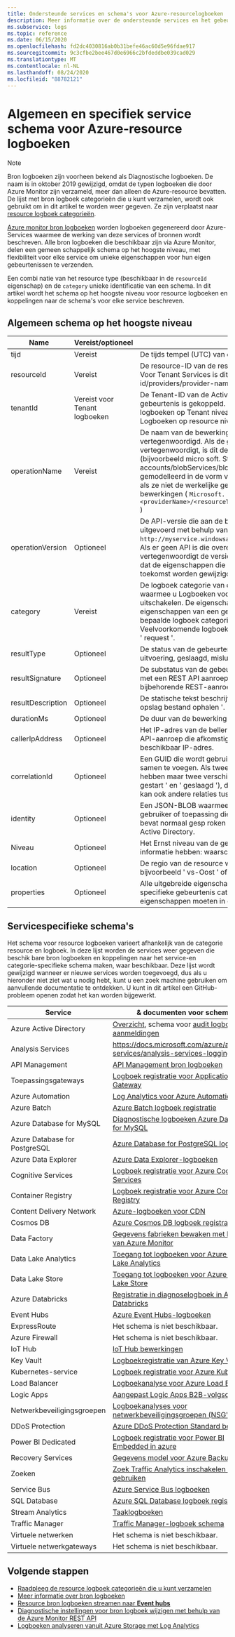 ```yaml
---
title: Ondersteunde services en schema's voor Azure-resourcelogboeken
description: Meer informatie over de ondersteunde services en het gebeurtenis schema voor Azure-resource Logboeken.
ms.subservice: logs
ms.topic: reference
ms.date: 06/15/2020
ms.openlocfilehash: fd2dc4030816ab0b31befe46ac60d5e96fdae917
ms.sourcegitcommit: 9c3cfbe2bee467d0e6966c2bfdeddbe039cad029
ms.translationtype: MT
ms.contentlocale: nl-NL
ms.lasthandoff: 08/24/2020
ms.locfileid: "88782121"
---
```

# <a name="common-and-service-specific-schema-for-azure-resource-logs"></a>Algemeen en specifiek service schema voor Azure-resource logboeken

> [!NOTE]
> Bron logboeken zijn voorheen bekend als Diagnostische logboeken. De naam is in oktober 2019 gewijzigd, omdat de typen logboeken die door Azure Monitor zijn verzameld, meer dan alleen de Azure-resource bevatten. De lijst met bron logboek categorieën die u kunt verzamelen, wordt ook gebruikt om in dit artikel te worden weer gegeven. Ze zijn verplaatst naar [resource logboek categorieën](resource-logs-categories.md). 

[Azure monitor bron logboeken](./platform-logs-overview.md) worden logboeken gegenereerd door Azure-Services waarmee de werking van deze services of bronnen wordt beschreven. Alle bron logboeken die beschikbaar zijn via Azure Monitor, delen een gemeen schappelijk schema op het hoogste niveau, met flexibiliteit voor elke service om unieke eigenschappen voor hun eigen gebeurtenissen te verzenden.

Een combi natie van het resource type (beschikbaar in de `resourceId` eigenschap) en de `category` unieke identificatie van een schema. In dit artikel wordt het schema op het hoogste niveau voor resource logboeken en koppelingen naar de schema's voor elke service beschreven.


## <a name="top-level-common-schema"></a>Algemeen schema op het hoogste niveau

| Name | Vereist/optioneel | Beschrijving |
|---|---|---|
| tijd | Vereist | De tijds tempel (UTC) van de gebeurtenis. |
| resourceId | Vereist | De resource-ID van de resource die de gebeurtenis heeft verzonden. Voor Tenant Services is dit de vorm/tenants/Tenant-id/providers/provider-name. |
| tenantId | Vereist voor Tenant logboeken | De Tenant-ID van de Active Directory-Tenant waaraan deze gebeurtenis is gekoppeld. Deze eigenschap wordt alleen gebruikt voor logboeken op Tenant niveau, maar wordt niet weer gegeven in Logboeken op resource niveau. |
| operationName | Vereist | De naam van de bewerking die door deze gebeurtenis wordt vertegenwoordigd. Als de gebeurtenis een RBAC-bewerking vertegenwoordigt, is dit de naam van de RBAC-bewerking (bijvoorbeeld micro soft. Storage/Storage accounts/blobServices/blobs/Read). Normaal gesp roken gemodelleerd in de vorm van een resource manager-bewerking, zelfs als ze niet de werkelijke gedocumenteerde Resource Manager-bewerkingen ( `Microsoft.<providerName>/<resourceType>/<subtype>/<Write/Read/Delete/Action>` ) |
| operationVersion | Optioneel | De API-versie die aan de bewerking is gekoppeld als de bewerking is uitgevoerd met behulp van een API (bijvoorbeeld `http://myservice.windowsazure.net/object?api-version=2016-06-01` ). Als er geen API is die overeenkomt met deze bewerking, vertegenwoordigt de versie de versie van die bewerking in het geval dat de eigenschappen die aan de bewerking zijn gekoppeld in de toekomst worden gewijzigd. |
| category | Vereist | De logboek categorie van de gebeurtenis. Categorie is de granulariteit waarmee u Logboeken voor een bepaalde resource kunt in-of uitschakelen. De eigenschappen die worden weer gegeven in de BLOB eigenschappen van een gebeurtenis zijn hetzelfde binnen een bepaalde logboek categorie en hetzelfde resource type. Veelvoorkomende logboek categorieën zijn ' Auditing ' ' Execution ' en ' request '. |
| resultType | Optioneel | De status van de gebeurtenis. Typische waarden zijn gestart, in uitvoering, geslaagd, mislukt, actief en opgelost. |
| resultSignature | Optioneel | De substatus van de gebeurtenis. Als deze bewerking overeenkomt met een REST API aanroep, is dit veld de HTTP-status code van de bijbehorende REST-aanroep. |
| resultDescription | Optioneel | De statische tekst beschrijving van deze bewerking, bijvoorbeeld ' opslag bestand ophalen '. |
| durationMs | Optioneel | De duur van de bewerking in milliseconden. |
| callerIpAddress | Optioneel | Het IP-adres van de beller, als de bewerking overeenkomt met een API-aanroep die afkomstig zou zijn van een entiteit met een openbaar beschikbaar IP-adres. |
| correlationId | Optioneel | Een GUID die wordt gebruikt om een set gerelateerde gebeurtenissen samen te voegen. Als twee gebeurtenissen dezelfde operationname hebben maar twee verschillende statussen hebben (bijvoorbeeld ' gestart ' en ' geslaagd '), delen ze meestal dezelfde correlatie-ID. Dit kan ook andere relaties tussen gebeurtenissen vertegenwoordigen. |
| identity | Optioneel | Een JSON-BLOB waarmee de identiteit wordt beschreven van de gebruiker of toepassing die de bewerking heeft uitgevoerd. Dit veld bevat normaal gesp roken de autorisatie en claims/JWT-token van Active Directory. |
| Niveau | Optioneel | Het Ernst niveau van de gebeurtenis. Moet een van de volgende informatie hebben: waarschuwing, fout of kritiek. |
| location | Optioneel | De regio van de resource waarmee de gebeurtenis wordt verzonden, bijvoorbeeld ' vs-Oost ' of ' Frankrijk-zuid ' |
| properties | Optioneel | Alle uitgebreide eigenschappen die betrekking hebben op deze specifieke gebeurtenis categorie. Alle aangepaste/unieke eigenschappen moeten in dit deel B van het schema worden geplaatst. |

## <a name="service-specific-schemas"></a>Servicespecifieke schema's

Het schema voor resource logboeken varieert afhankelijk van de categorie resource en logboek. In deze lijst worden de services weer gegeven die beschik bare bron logboeken en koppelingen naar het service-en categorie-specifieke schema maken, waar beschikbaar. Deze lijst wordt gewijzigd wanneer er nieuwe services worden toegevoegd, dus als u hieronder niet ziet wat u nodig hebt, kunt u een zoek machine gebruiken om aanvullende documentatie te ontdekken. U kunt in dit artikel een GitHub-probleem openen zodat het kan worden bijgewerkt.

| Service | & documenten voor schema |
| --- | --- |
| Azure Active Directory | [Overzicht](../../active-directory/reports-monitoring/concept-activity-logs-azure-monitor.md), schema voor [audit logboeken](../../active-directory/reports-monitoring/reference-azure-monitor-audit-log-schema.md) en [aanmeldingen](../../active-directory/reports-monitoring/reference-azure-monitor-sign-ins-log-schema.md) |
| Analysis Services | https://docs.microsoft.com/azure/analysis-services/analysis-services-logging |
| API Management | [API Management bron logboeken](../../api-management/api-management-howto-use-azure-monitor.md#resource-logs) |
| Toepassingsgateways |[Logboek registratie voor Application Gateway](../../application-gateway/application-gateway-diagnostics.md) |
| Azure Automation |[Log Analytics voor Azure Automation](../../automation/automation-manage-send-joblogs-log-analytics.md) |
| Azure Batch |[Azure Batch logboek registratie](../../batch/batch-diagnostics.md) |
| Azure Database for MySQL | [Diagnostische logboeken Azure Database for MySQL](../../mysql/concepts-server-logs.md#diagnostic-logs) |
| Azure Database for PostgreSQL | [Azure Database for PostgreSQL logboeken](../../postgresql/concepts-server-logs.md#resource-logs) |
| Azure Data Explorer | [Azure Data Explorer-logboeken](/azure/data-explorer/using-diagnostic-logs) |
| Cognitive Services | [Logboek registratie voor Azure Cognitive Services](../../cognitive-services/diagnostic-logging.md) |
| Container Registry | [Logboek registratie voor Azure Container Registry](../../container-registry/container-registry-diagnostics-audit-logs.md) |
| Content Delivery Network | [Azure-logboeken voor CDN](../../cdn/cdn-azure-diagnostic-logs.md) |
| Cosmos DB | [Azure Cosmos DB logboek registratie](../../cosmos-db/monitor-cosmos-db.md) |
| Data Factory | [Gegevens fabrieken bewaken met behulp van Azure Monitor](../../data-factory/monitor-using-azure-monitor.md) |
| Data Lake Analytics |[Toegang tot logboeken voor Azure Data Lake Analytics](../../data-lake-analytics/data-lake-analytics-diagnostic-logs.md) |
| Data Lake Store |[Toegang tot logboeken voor Azure Data Lake Store](../../data-lake-store/data-lake-store-diagnostic-logs.md) |
| Azure Databricks | [Registratie in diagnoselogboek in Azure Databricks](https://github.com/MicrosoftDocs/databricks-pr/blob/live/databricks/administration-guide/account-settings/azure-diagnostic-logs.md) |
| Event Hubs |[Azure Event Hubs-logboeken](../../event-hubs/event-hubs-diagnostic-logs.md) |
| ExpressRoute | Het schema is niet beschikbaar. |
| Azure Firewall | Het schema is niet beschikbaar. |
| IoT Hub | [IoT Hub bewerkingen](../../iot-hub/iot-hub-monitor-resource-health.md#use-azure-monitor) |
| Key Vault |[Logboekregistratie van Azure Key Vault](../../key-vault/general/logging.md) |
| Kubernetes-service |[Logboek registratie voor Azure Kubernetes](../../aks/view-master-logs.md#log-event-schema) |
| Load Balancer |[Logboekanalyse voor Azure Load Balancer](../../load-balancer/load-balancer-monitor-log.md) |
| Logic Apps |[Aangepast Logic Apps B2B-volgschema](../../logic-apps/logic-apps-track-integration-account-custom-tracking-schema.md) |
| Netwerkbeveiligingsgroepen |[Logboekanalyses voor netwerkbeveiligingsgroepen (NSG's)](../../virtual-network/virtual-network-nsg-manage-log.md) |
| DDoS Protection | [Azure DDoS Protection Standard beheren](../../virtual-network/manage-ddos-protection.md) |
| Power BI Dedicated | [Logboek registratie voor Power BI Embedded in azure](/power-bi/developer/azure-pbie-diag-logs) |
| Recovery Services | [Gegevens model voor Azure Backup](../../backup/backup-azure-reports-data-model.md)|
| Zoeken |[Zoek Traffic Analytics inschakelen en gebruiken](../../search/search-traffic-analytics.md) |
| Service Bus |[Azure Service Bus logboeken](../../service-bus-messaging/service-bus-diagnostic-logs.md) |
| SQL Database | [Azure SQL Database logboek registratie](../../azure-sql/database/metrics-diagnostic-telemetry-logging-streaming-export-configure.md) |
| Stream Analytics |[Taaklogboeken](../../stream-analytics/stream-analytics-job-diagnostic-logs.md) |
| Traffic Manager | [Traffic Manager-logboek schema](../../traffic-manager/traffic-manager-diagnostic-logs.md) |
| Virtuele netwerken | Het schema is niet beschikbaar. |
| Virtuele netwerkgateways | Het schema is niet beschikbaar. |


## <a name="next-steps"></a>Volgende stappen

* [Raadpleeg de resource logboek categorieën die u kunt verzamelen](resource-logs-categories.md)
* [Meer informatie over bron logboeken](./platform-logs-overview.md)
* [Resource bron logboeken streamen naar **Event hubs**](./resource-logs.md#send-to-azure-event-hubs)
* [Diagnostische instellingen voor bron logboek wijzigen met behulp van de Azure Monitor REST API](/rest/api/monitor/diagnosticsettings)
* [Logboeken analyseren vanuit Azure Storage met Log Analytics](./resource-logs.md#send-to-log-analytics-workspace)

